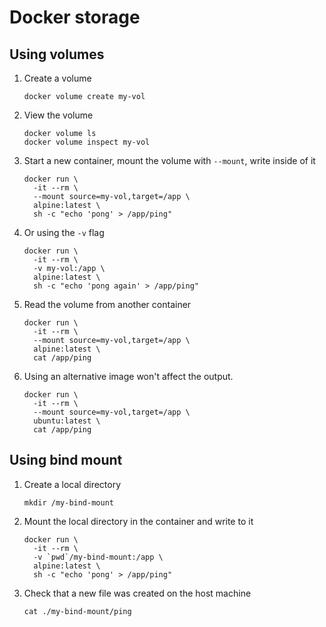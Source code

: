 # Docker storage

## Using volumes

1. Create a volume

   ```
   docker volume create my-vol
   ```

2. View the volume

   ```
   docker volume ls
   docker volume inspect my-vol
   ```

3. Start a new container, mount the volume with `--mount`, write inside of it

   ```
   docker run \
     -it --rm \
     --mount source=my-vol,target=/app \
     alpine:latest \
     sh -c "echo 'pong' > /app/ping"
   ```

4. Or using the `-v` flag

   ```
   docker run \
     -it --rm \
     -v my-vol:/app \
     alpine:latest \
     sh -c "echo 'pong again' > /app/ping"
   ```

5. Read the volume from another container

   ```
   docker run \
     -it --rm \
     --mount source=my-vol,target=/app \
     alpine:latest \
     cat /app/ping
   ```

6. Using an alternative image won't affect the output.

   ```
   docker run \
     -it --rm \
     --mount source=my-vol,target=/app \
     ubuntu:latest \
     cat /app/ping
   ```

## Using bind mount

1. Create a local directory

   ```
   mkdir /my-bind-mount
   ```

   

2. Mount the local directory in the container and write to it

   ```
   docker run \
     -it --rm \
     -v `pwd`/my-bind-mount:/app \
     alpine:latest \
     sh -c "echo 'pong' > /app/ping"
   ```

3. Check that a new file was created on the host machine

   ```
   cat ./my-bind-mount/ping
   ```

   